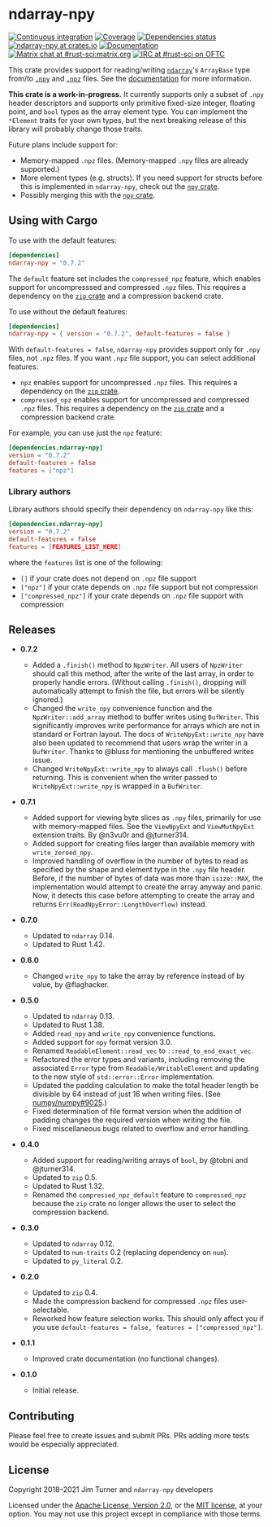 # ndarray-npy

[![Continuous integration](https://github.com/jturner314/ndarray-npy/actions/workflows/ci.yml/badge.svg)](https://github.com/jturner314/ndarray-npy/actions/workflows/ci.yml)
[![Coverage](https://codecov.io/gh/jturner314/ndarray-npy/branch/master/graph/badge.svg)](https://codecov.io/gh/jturner314/ndarray-npy)
[![Dependencies status](https://deps.rs/repo/github/jturner314/ndarray-npy/status.svg)](https://deps.rs/repo/github/jturner314/ndarray-npy)
[![ndarray-npy at crates.io](https://img.shields.io/crates/v/ndarray-npy.svg)](https://crates.io/crates/ndarray-npy)
[![Documentation](https://docs.rs/ndarray-npy/badge.svg)](https://docs.rs/ndarray-npy)
[![Matrix chat at #rust-sci:matrix.org](https://img.shields.io/badge/Matrix-%23rust--sci%3Amatrix.org-lightgrey)](https://matrix.to/#/#rust-sci:matrix.org)
[![IRC at #rust-sci on OFTC](https://img.shields.io/badge/IRC-%23rust--sci%20on%20OFTC-lightgrey)](https://webchat.oftc.net/?channels=rust-sci)

This crate provides support for reading/writing [`ndarray`]'s `ArrayBase` type
from/to [`.npy`] and [`.npz`] files. See the
[documentation](https://docs.rs/ndarray-npy) for more information.

[`ndarray`]: https://github.com/bluss/ndarray
[`.npy`]: https://docs.scipy.org/doc/numpy/reference/generated/numpy.lib.format.html
[`.npz`]: https://docs.scipy.org/doc/numpy/reference/generated/numpy.savez.html

**This crate is a work-in-progress.** It currently supports only a subset of
`.npy` header descriptors and supports only primitive fixed-size integer,
floating point, and `bool` types as the array element type. You can implement
the `*Element` traits for your own types, but the next breaking release of this
library will probably change those traits.

Future plans include support for:

* Memory-mapped `.npz` files. (Memory-mapped `.npy` files are already
  supported.)
* More element types (e.g. structs). If you need support for structs before
  this is implemented in `ndarray-npy`, check out the [`npy` crate].
* Possibly merging this with the [`npy` crate].

[`npy` crate]: https://crates.io/crates/npy

## Using with Cargo

To use with the default features:

```toml
[dependencies]
ndarray-npy = "0.7.2"
```

The `default` feature set includes the `compressed_npz` feature, which enables
support for uncompresssed and compressed `.npz` files. This requires a
dependency on the [`zip` crate] and a compression backend crate.

To use without the default features:

```toml
[dependencies]
ndarray-npy = { version = "0.7.2", default-features = false }
```

With `default-features = false`, `ndarray-npy` provides support only for `.npy`
files, not `.npz` files. If you want `.npz` file support, you can select
additional features:

* `npz` enables support for uncompressed `.npz` files. This requires a
  dependency on the [`zip` crate].
* `compressed_npz` enables support for uncompressed and compressed `.npz`
  files. This requires a dependency on the [`zip` crate] and a compression
  backend crate.

For example, you can use just the `npz` feature:

```toml
[dependencies.ndarray-npy]
version = "0.7.2"
default-features = false
features = ["npz"]
```

[`zip` crate]: https://crates.io/crates/zip

### Library authors

Library authors should specify their dependency on `ndarray-npy` like this:

```toml
[dependencies.ndarray-npy]
version = "0.7.2"
default-features = false
features = [FEATURES_LIST_HERE]
```

where the `features` list is one of the following:

* `[]` if your crate does not depend on `.npz` file support
* `["npz"]` if your crate depends on `.npz` file support but not compression
* `["compressed_npz"]` if your crate depends on `.npz` file support with compression

## Releases

* **0.7.2**

  * Added a `.finish()` method to `NpzWriter`. All users of `NpzWriter` should
    call this method, after the write of the last array, in order to properly
    handle errors. (Without calling `.finish()`, dropping will automatically
    attempt to finish the file, but errors will be silently ignored.)
  * Changed the `write_npy` convenience function and the `NpzWriter::add_array`
    method to buffer writes using `BufWriter`. This significantly improves
    write performance for arrays which are not in standard or Fortran layout.
    The docs of `WriteNpyExt::write_npy` have also been updated to recommend
    that users wrap the writer in a `BufWriter`. Thanks to @bluss for
    mentioning the unbuffered writes issue.
  * Changed `WriteNpyExt::write_npy` to always call `.flush()` before
    returning. This is convenient when the writer passed to
    `WriteNpyExt::write_npy` is wrapped in a `BufWriter`.

* **0.7.1**

  * Added support for viewing byte slices as `.npy` files, primarily for use
    with memory-mapped files. See the `ViewNpyExt` and `ViewMutNpyExt`
    extension traits. By @n3vu0r and @jturner314.
  * Added support for creating files larger than available memory with
    `write_zeroed_npy`.
  * Improved handling of overflow in the number of bytes to read as specified
    by the shape and element type in the `.npy` file header. Before, if the
    number of bytes of data was more than `isize::MAX`, the implementation
    would attempt to create the array anyway and panic. Now, it detects this
    case before attempting to create the array and returns
    `Err(ReadNpyError::LengthOverflow)` instead.

* **0.7.0**

  * Updated to `ndarray` 0.14.
  * Updated to Rust 1.42.

* **0.6.0**

  * Changed `write_npy` to take the array by reference instead of by value, by
    @flaghacker.

* **0.5.0**

  * Updated to `ndarray` 0.13.
  * Updated to Rust 1.38.
  * Added `read_npy` and `write_npy` convenience functions.
  * Added support for `npy` format version 3.0.
  * Renamed `ReadableElement::read_vec` to `::read_to_end_exact_vec`.
  * Refactored the error types and variants, including removing the associated
    `Error` type from `Readable/WritableElement` and updating to the new style
    of `std::error::Error` implementation.
  * Updated the padding calculation to make the total header length be
    divisible by 64 instead of just 16 when writing files. (See
    [numpy/numpy#9025](https://github.com/numpy/numpy/pull/9025).)
  * Fixed determination of file format version when the addition of padding
    changes the required version when writing the file.
  * Fixed miscellaneous bugs related to overflow and error handling.

* **0.4.0**

  * Added support for reading/writing arrays of `bool`, by @tobni and
    @jturner314.
  * Updated to `zip` 0.5.
  * Updated to Rust 1.32.
  * Renamed the `compressed_npz_default` feature to `compressed_npz` because
    the `zip` crate no longer allows the user to select the compression
    backend.

* **0.3.0**

  * Updated to `ndarray` 0.12.
  * Updated to `num-traits` 0.2 (replacing dependency on `num`).
  * Updated to `py_literal` 0.2.

* **0.2.0**

  * Updated to `zip` 0.4.
  * Made the compression backend for compressed `.npz` files user-selectable.
  * Reworked how feature selection works. This should only affect you if you
    use `default-features = false, features = ["compressed_npz"]`.

* **0.1.1**

  * Improved crate documentation (no functional changes).

* **0.1.0**

  * Initial release.

## Contributing

Please feel free to create issues and submit PRs. PRs adding more tests would
be especially appreciated.

## License

Copyright 2018–2021 Jim Turner and `ndarray-npy` developers

Licensed under the [Apache License, Version 2.0](LICENSE-APACHE), or the [MIT
license](LICENSE-MIT), at your option. You may not use this project except in
compliance with those terms.
